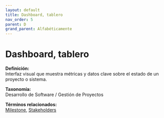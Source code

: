 ```yaml
---
layout: default
title: Dashboard, tablero
nav_order: 5
parent: D
grand_parent: Alfabéticamente
---
```


# Dashboard, tablero

**Definición:**  
Interfaz visual que muestra métricas y datos clave sobre el estado de un proyecto o sistema.

**Taxonomía:**  
Desarrollo de Software / Gestión de Proyectos

**Términos relacionados:**  
[Milestone](https://maleniski.github.io/diccionario-angl-tec-mx/docs/alfabeticamente/M/milestone.html), [Stakeholders](https://maleniski.github.io/diccionario-angl-tec-mx/docs/alfabeticamente/S/stakeholders.html)
